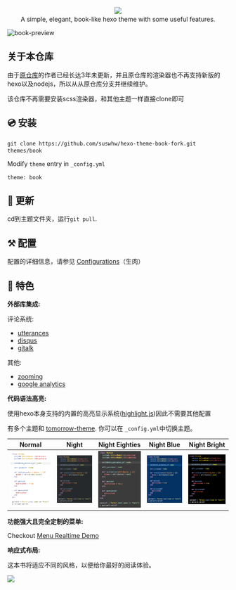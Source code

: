 <p align="center" class="has-mb-6">
<img height="90" src="https://kaiiiz.github.io/hexo-theme-book-demo/images/logo.png">
<br>A simple, elegant, book-like hexo theme with some useful features.
<br>
</p>

![book-preview](https://kaiiiz.github.io/hexo-theme-book-demo/images/header.png)

## 关于本仓库

由于[原仓库](https://github.com/kaiiiz/hexo-theme-book.git)的作者已经长达3年未更新，并且原仓库的渲染器也不再支持新版的hexo以及nodejs，所以从从原仓库分支并继续维护。

该仓库不再需要安装scss渲染器，和其他主题一样直接clone即可

## 💿 安装
```
git clone https://github.com/suswhw/hexo-theme-book-fork.git themes/book
```

Modify `theme` entry in `_config.yml`

```
theme: book
```

## 🎈 更新

cd到主题文件夹，运行`git pull`.

## ⚒ 配置

配置的详细信息，请参见 [Configurations](https://github.com/kaiiiz/hexo-theme-book/wiki/Configuration)（生肉）

## 🎁 特色

**外部库集成:**

评论系统:

* [utterances](https://github.com/utterance/utterances)
* [disqus](https://disqus.com/)
* [gitalk](https://github.com/gitalk/gitalk)

其他:

* [zooming](https://github.com/kingdido999/zooming)
* [google analytics](https://analytics.google.com/)

**代码语法高亮:**

使用hexo本身支持的内置的高亮显示系统([highlight.js](https://highlightjs.org/))因此不需要其他配置

有多个主题和 [tomorrow-theme](https://github.com/chriskempson/tomorrow-theme). 你可以在 `_config.yml`中切换主题。

| Normal | Night | Night Eighties | Night Blue | Night Bright
| --- | --- | --- | --- | --- | 
| ![](https://github.com/ChrisKempson/Tomorrow-Theme/raw/master/Images/Tomorrow.png) | ![](https://github.com/ChrisKempson/Tomorrow-Theme/raw/master/Images/Tomorrow-Night.png) | ![](https://raw.githubusercontent.com/ChrisKempson/Tomorrow-Theme/master/Images/Tomorrow-Night-Eighties.png) | ![](https://raw.githubusercontent.com/ChrisKempson/Tomorrow-Theme/master/Images/Tomorrow-Night-Blue.png) | ![](https://raw.githubusercontent.com/ChrisKempson/Tomorrow-Theme/master/Images/Tomorrow-Night-Bright.png)

**功能强大且完全定制的菜单:**

Checkout [Menu Realtime Demo](https://kaiiiz.github.io/hexo-theme-book-demo/demo/menu-realtime/)

**响应式布局:**

这本书将适应不同的风格，以便给你最好的阅读体验。

![](https://kaiiiz.github.io/hexo-theme-book-demo/images/responsive.png)

